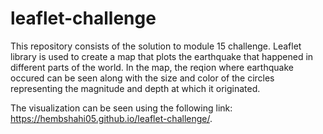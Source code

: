 # leaflet-challenge

This repository consists of the solution to module 15 challenge. Leaflet library is used to create a map that plots the earthquake that happened in different parts of the world. In the map, the reqion where earthquake occured can be seen along with the size and color of the circles representing the magnitude and depth at which it originated. 

The visualization can be seen using the following link: https://hembshahi05.github.io/leaflet-challenge/.

